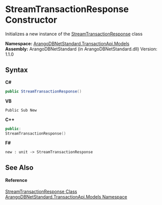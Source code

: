 # StreamTransactionResponse Constructor 
 

Initializes a new instance of the <a href="3193ceae-3f24-70db-9a8d-bf4850cef123">StreamTransactionResponse</a> class

**Namespace:**&nbsp;<a href="11a5cf74-6bc1-28c9-ea61-87f0e62011a0">ArangoDBNetStandard.TransactionApi.Models</a><br />**Assembly:**&nbsp;ArangoDBNetStandard (in ArangoDBNetStandard.dll) Version: 1.1.0

## Syntax

**C#**<br />
``` C#
public StreamTransactionResponse()
```

**VB**<br />
``` VB
Public Sub New
```

**C++**<br />
``` C++
public:
StreamTransactionResponse()
```

**F#**<br />
``` F#
new : unit -> StreamTransactionResponse
```


## See Also


#### Reference
<a href="3193ceae-3f24-70db-9a8d-bf4850cef123">StreamTransactionResponse Class</a><br /><a href="11a5cf74-6bc1-28c9-ea61-87f0e62011a0">ArangoDBNetStandard.TransactionApi.Models Namespace</a><br />